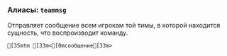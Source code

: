 ### Алиасы: `teammsg`
Отправляет сообщение всем игрокам той тимы, в которой находится сущность, что воспроизводит команду.
```ansi
[35mtm [33m<[0mсообщение[33m>
```